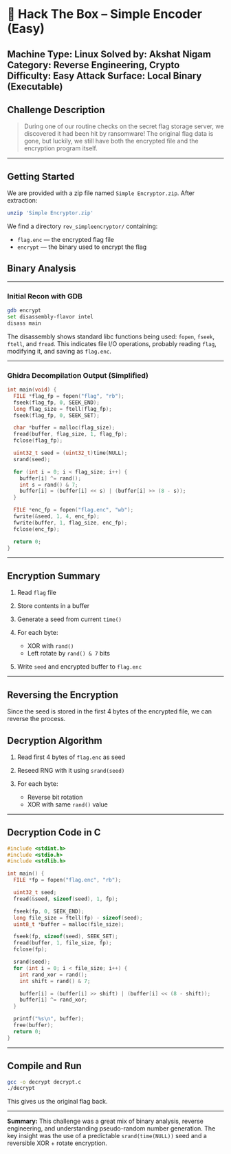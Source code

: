 # 🚪 Hack The Box – Simple Encoder (Easy)

Machine Type: Linux
Solved by: Akshat Nigam
Category: Reverse Engineering, Crypto
Difficulty: Easy
Attack Surface: Local Binary (Executable)
-----------------------------------------

## Challenge Description

> During one of our routine checks on the secret flag storage server, we discovered it had been hit by ransomware!
 The original flag data is gone, but luckily, we still have both the encrypted file and the encryption program itself.
---
## Getting Started

We are provided with a zip file named `Simple Encryptor.zip`. After extraction:

```bash
unzip 'Simple Encryptor.zip'
```

We find a directory `rev_simpleencryptor/` containing:

* `flag.enc` — the encrypted flag file
* `encrypt` — the binary used to encrypt the flag

## Binary Analysis
---
### Initial Recon with GDB

```bash
gdb encrypt
set disassembly-flavor intel
disass main
```
The disassembly shows standard libc functions being used: `fopen`, `fseek`, `ftell`, and `fread`. This indicates file I/O operations, probably reading `flag`, modifying it, and saving as `flag.enc`.

---
### Ghidra Decompilation Output (Simplified)

```c
int main(void) {
  FILE *flag_fp = fopen("flag", "rb");
  fseek(flag_fp, 0, SEEK_END);
  long flag_size = ftell(flag_fp);
  fseek(flag_fp, 0, SEEK_SET);

  char *buffer = malloc(flag_size);
  fread(buffer, flag_size, 1, flag_fp);
  fclose(flag_fp);

  uint32_t seed = (uint32_t)time(NULL);
  srand(seed);

  for (int i = 0; i < flag_size; i++) {
    buffer[i] ^= rand();
    int s = rand() & 7;
    buffer[i] = (buffer[i] << s) | (buffer[i] >> (8 - s));
  }

  FILE *enc_fp = fopen("flag.enc", "wb");
  fwrite(&seed, 1, 4, enc_fp);
  fwrite(buffer, 1, flag_size, enc_fp);
  fclose(enc_fp);

  return 0;
}
```
---
## Encryption Summary

1. Read `flag` file
2. Store contents in a buffer
3. Generate a seed from current `time()`
4. For each byte:

   * XOR with `rand()`
   * Left rotate by `rand() & 7` bits
5. Write `seed` and encrypted buffer to `flag.enc`
---
## Reversing the Encryption

Since the seed is stored in the first 4 bytes of the encrypted file, we can reverse the process.

## Decryption Algorithm

1. Read first 4 bytes of `flag.enc` as seed
2. Reseed RNG with it using `srand(seed)`
3. For each byte:

   * Reverse bit rotation
   * XOR with same `rand()` value
---
## Decryption Code in C

```c
#include <stdint.h>
#include <stdio.h>
#include <stdlib.h>

int main() {
  FILE *fp = fopen("flag.enc", "rb");

  uint32_t seed;
  fread(&seed, sizeof(seed), 1, fp);

  fseek(fp, 0, SEEK_END);
  long file_size = ftell(fp) - sizeof(seed);
  uint8_t *buffer = malloc(file_size);

  fseek(fp, sizeof(seed), SEEK_SET);
  fread(buffer, 1, file_size, fp);
  fclose(fp);

  srand(seed);
  for (int i = 0; i < file_size; i++) {
    int rand_xor = rand();
    int shift = rand() & 7;

    buffer[i] = (buffer[i] >> shift) | (buffer[i] << (8 - shift));
    buffer[i] ^= rand_xor;
  }

  printf("%s\n", buffer);
  free(buffer);
  return 0;
}
```
---
## Compile and Run

```bash
gcc -o decrypt decrypt.c
./decrypt
```

This gives us the original flag back.

---

**Summary:** This challenge was a great mix of binary analysis, reverse engineering, and understanding pseudo-random number generation. The key insight was the use of a predictable `srand(time(NULL))` seed and a reversible XOR + rotate encryption.
